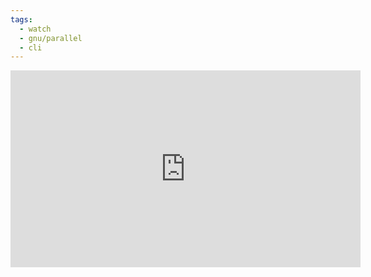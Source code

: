 ```yaml
---
tags:
  - watch
  - gnu/parallel
  - cli
---
```

<iframe width="560" height="315" src="https://www.youtube.com/embed/ry49BZA-tgg?si=S9khjpyXPXVmM4bC" title="YouTube video player" frameborder="0" allow="accelerometer; autoplay; clipboard-write; encrypted-media; gyroscope; picture-in-picture; web-share" allowfullscreen></iframe>
